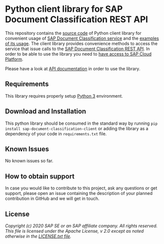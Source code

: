 # Python client library for SAP Document Classification REST API

This repository contains the [source code](sap_document_classification_client) of Python client library for convenient usage of [SAP Document Classification service](https://help.sap.com/viewer/product/DOCUMENT_CLASSIFICATION/SHIP/en-US) and the [examples of its usage](./examples). The client library provides convenience methods to access the service that issue calls to the [SAP Document Classification  REST API](https://help.sap.com/viewer/ca60cd2ed44f4261a3ae500234c46f37/SHIP/en-US/c1045a561faf4ba0ae2b0e7713f5e6c4.html). In order to be able to use the library you need to [have access to SAP Cloud Platform](https://www.sap.com/products/cloud-platform/get-started.html).

Please have a look at [API documentation](./API.md) in order to use the library.

## Requirements

This library requires properly setup [Python 3](https://www.python.org/downloads/) environment.

## Download and Installation

This python library should be consumed in the standard way by running `pip install sap-document-classification-client` or adding the library as a dependency of your code in `requirements.txt` file.

## Known Issues

No known issues so far.

## How to obtain support

In case you would like to contribute to this project, ask any questions or get support, please open an issue containing the description of your planned contribution in GitHub and we will get in touch.

## License

*Copyright (c) 2020 SAP SE or an SAP affiliate company. All rights reserved.
This file is licensed under the Apache License, v 2.0 except as noted otherwise in the [LICENSE.txt file](./LICENSE.txt).*